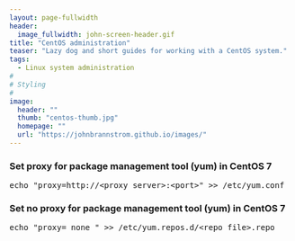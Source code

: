 ```yaml
---
layout: page-fullwidth
header:
  image_fullwidth: john-screen-header.gif
title: "CentOS administration"
teaser: "Lazy dog and short guides for working with a CentOS system."
tags:
  - Linux system administration
#
# Styling
#
image:
  header: ""
  thumb: "centos-thumb.jpg"
  homepage: ""
  url: "https://johnbrannstrom.github.io/images/"
---
```


<h3>Set proxy for package management tool (yum) in CentOS 7</h3>
<pre>echo "proxy=http://&lt;proxy server&gt;:&lt;port&gt;" &gt;&gt; /etc/yum.conf</pre>

<h3>Set no proxy for package management tool (yum) in CentOS 7</h3>
<pre>echo "proxy=_none_" >> /etc/yum.repos.d/&lt;repo_file&gt;.repo</pre>
